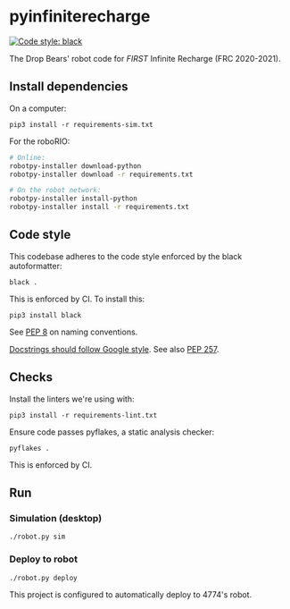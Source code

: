 # pyinfiniterecharge
[![Code style: black](https://img.shields.io/badge/code%20style-black-000000.svg)](https://github.com/ambv/black)

The Drop Bears' robot code for _FIRST_ Infinite Recharge (FRC 2020-2021).

## Install dependencies

On a computer:

    pip3 install -r requirements-sim.txt

For the roboRIO:

```sh
# Online:
robotpy-installer download-python
robotpy-installer download -r requirements.txt

# On the robot network:
robotpy-installer install-python
robotpy-installer install -r requirements.txt
```

## Code style
This codebase adheres to the code style enforced by the black autoformatter:

    black .

This is enforced by CI. To install this:

    pip3 install black

See [PEP 8](https://www.python.org/dev/peps/pep-0008/) on naming conventions.

[Docstrings should follow Google style](https://google.github.io/styleguide/pyguide.html#383-functions-and-methods).
See also [PEP 257](https://www.python.org/dev/peps/pep-0257/).

## Checks
Install the linters we're using with:

    pip3 install -r requirements-lint.txt

Ensure code passes pyflakes, a static analysis checker:

    pyflakes .

This is enforced by CI.

## Run

### Simulation (desktop)

    ./robot.py sim

### Deploy to robot

    ./robot.py deploy

This project is configured to automatically deploy to 4774's robot.
